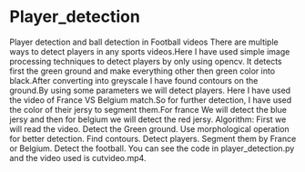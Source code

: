 # Player_detection
Player detection and ball detection in Football videos   There are multiple ways to detect players in any sports videos.Here I have used simple image processing techniques to detect players by only using opencv.  It detects first the green ground and make everything other then green color into black.After converting into greyscale I have found contours on the ground.By using some parameters we will detect players.  Here I have used the video of France VS Belgium match.So for further detection, I have used the color of their jersy to segment them.For france We will detect the blue jersy and then for belgium we will detect the red jersy.   Algorithm: First we will read the video. Detect the Green ground. Use morphological operation for better detection. Find contours. Detect players. Segment them by France or Belgium. Detect the football.  You can see the code in player_detection.py and the video used is cutvideo.mp4.
